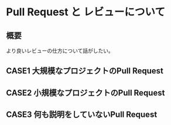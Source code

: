 # Pull Request と レビューについて

## 概要
より良いレビューの仕方について話がしたい。

## CASE1 大規模なプロジェクトのPull Request

## CASE2 小規模なプロジェクトのPull Request

## CASE3 何も説明をしていないPull Request
